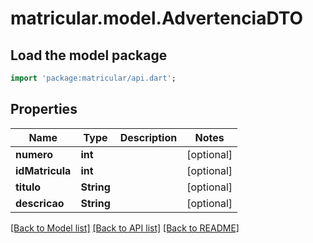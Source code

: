 # matricular.model.AdvertenciaDTO

## Load the model package
```dart
import 'package:matricular/api.dart';
```

## Properties
Name | Type | Description | Notes
------------ | ------------- | ------------- | -------------
**numero** | **int** |  | [optional] 
**idMatricula** | **int** |  | [optional] 
**titulo** | **String** |  | [optional] 
**descricao** | **String** |  | [optional] 

[[Back to Model list]](../README.md#documentation-for-models) [[Back to API list]](../README.md#documentation-for-api-endpoints) [[Back to README]](../README.md)


